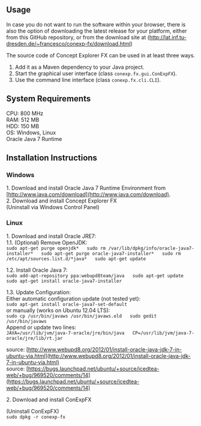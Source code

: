 ## Usage
In case you do not want to run the software within your browser, there is also the option of downloading the latest release for your platform,
either from this GitHub repository, or from the download site at (http://lat.inf.tu-dresden.de/~francesco/conexp-fx/download.html)

The source code of Concept Explorer FX can be used in at least three ways.
1. Add it as a Maven dependency to your Java project.  
2. Start the graphical user interface (class `conexp.fx.gui.ConExpFX`).  
3. Use the command line interface (class `conexp.fx.cli.CLI`).

## System Requirements

CPU: 800 MHz  
RAM: 512 MB  
HDD: 150 MB  
OS: Windows, Linux  
Oracle Java 7 Runtime

## Installation Instructions

### Windows

1\. Download and install Oracle Java 7 Runtime Environment from [http://www.java.com/download](http://www.java.com/download).  
2\. Download and install Concept Explorer FX   
(Uninstall via Windows Control Panel)

### Linux

1\. Download and install Oracle JRE7:  
1.1\. (Optional) Remove OpenJDK:  
`sudo apt-get purge openjdk*  
sudo rm /var/lib/dpkg/info/oracle-java7-installer*  
sudo apt-get purge oracle-java7-installer*  
sudo rm /etc/apt/sources.list.d/*java*  
sudo apt-get update`  

1.2\. Install Oracle Java 7:  
`sudo add-apt-repository ppa:webupd8team/java  
sudo apt-get update  
sudo apt-get install oracle-java7-installer`  

1.3\. Update Configuration:  
Either automatic configuration update (not tested yet):  
`sudo apt-get install oracle-java7-set-default`  
or manually (works on Ubuntu 12.04 LTS):  
`sudo cp /usr/bin/javaws /usr/bin/javaws.old  
sudo gedit /usr/bin/javaws`  
Append or update two lines:  
`JAVA=/usr/lib/jvm/java-7-oracle/jre/bin/java  
CP=/usr/lib/jvm/java-7-oracle/jre/lib/rt.jar`  

source: [http://www.webupd8.org/2012/01/install-oracle-java-jdk-7-in-ubuntu-via.html](http://www.webupd8.org/2012/01/install-oracle-java-jdk-7-in-ubuntu-via.html)  
source: [https://bugs.launchpad.net/ubuntu/+source/icedtea-web/+bug/969520/comments/14](https://bugs.launchpad.net/ubuntu/+source/icedtea-web/+bug/969520/comments/14)  

2\. Download and install ConExpFX  

(Uninstall ConExpFX)  
`sudo dpkg -r conexp-fx`
